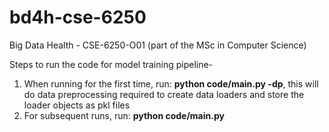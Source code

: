 # bd4h-cse-6250
Big Data Health - CSE-6250-O01 (part of the MSc in Computer Science)

Steps to run the code for model training pipeline-
1. When running for the first time, run:  **python code/main.py -dp**, this will do data preprocessing required to create data loaders and store the loader objects as pkl files
2. For subsequent runs, run: **python code/main.py**
